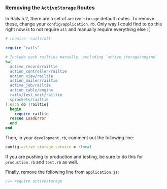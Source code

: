 ### Removing the `ActiveStorage` Routes

In Rails 5.2, there are a set of `active_storage` default routes.
To remove these, change your `config/application.rb`. Only way I
could find to do this right now is to not require `all` and
manually require everything else :(

```rb
# require 'rails/all'

require "rails"

# Include each railties manually, excluding `active_storage/engine`
%w(
  active_record/railtie
  action_controller/railtie
  action_view/railtie
  action_mailer/railtie
  active_job/railtie
  action_cable/engine
  rails/test_unit/railtie
  sprockets/railtie
).each do |railtie|
  begin
    require railtie
  rescue LoadError
  end
end
```

Then, in your `development.rb`, comment out the following line:

```rb
config.active_storage.service = :local
```

If you are pushing to production and testing, be sure to do this for
`production.rb` and `test.rb` as well.

Finally, remove the following line from `application.js`:

```js
//= require activestorage
```
